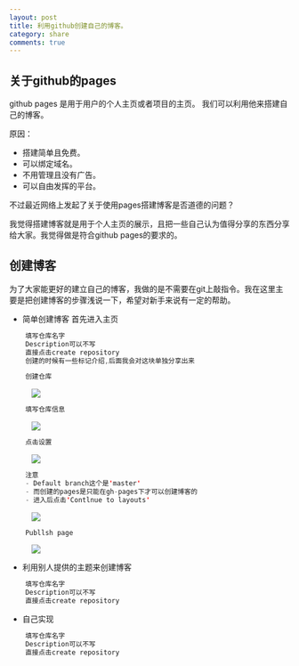 ```yaml
---
layout: post
title: 利用github创建自己的博客。
category: share
comments: true
---
```



## 关于github的pages

github pages 是用于用户的个人主页或者项目的主页。
我们可以利用他来搭建自己的博客。

原因：

- 搭建简单且免费。
- 可以绑定域名。
- 不用管理且没有广告。
- 可以自由发挥的平台。

不过最近网络上发起了关于使用pages搭建博客是否道德的问题？

我觉得搭建博客就是用于个人主页的展示，且把一些自己认为值得分享的东西分享给大家。我觉得做是符合github pages的要求的。

## 创建博客

为了大家能更好的建立自己的博客，我做的是不需要在git上敲指令。我在这里主要是把创建博客的步骤浅说一下，希望对新手来说有一定的帮助。

- 简单创建博客
首先进入主页

```java
	填写仓库名字
	Description可以不写
	直接点击create repository
	创建的时候有一些标记介绍,后面我会对这块单独分享出来
```

```java
	创建仓库
```

<figure>
   <img src="https://raw.githubusercontent.com/wfiskz/blog/gh-pages/res/create_repositories.png"></a>
   <figcaption></figcaption>
</figure>


```java
	填写仓库信息
```


<figure>
   <img src="https://raw.githubusercontent.com/wfiskz/blog/gh-pages/res/edit_info.png"></a>
   <figcaption></figcaption>
</figure>


```java
	点击设置
```


<figure>
   <img src="https://raw.githubusercontent.com/wfiskz/blog/gh-pages/res/sel_settings.png"></a>
   <figcaption></figcaption>
</figure>


```java
	注意
	- Default branch这个是'master' 
	- 而创建的pages是只能在gh-pages下才可以创建博客的
	- 进入后点击'Contlnue to layouts'
```

<figure>
   <img src="https://raw.githubusercontent.com/wfiskz/blog/gh-pages/res/cteate_pages.png"></a>
   <figcaption></figcaption>
</figure>


```java
	Publlsh page
```


<figure>
   <img src="https://github.com/wfiskz/blog/blob/gh-pages/res/success.png"></a>
   <figcaption></figcaption>
</figure>


- 利用别人提供的主题来创建博客

```java
	填写仓库名字
	Description可以不写
	直接点击create repository
```

- 自己实现

```java
	填写仓库名字
	Description可以不写
	直接点击create repository
```
